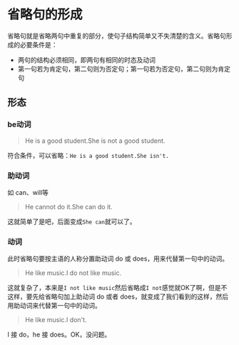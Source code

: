 # 省略句的形成

省略句就是省略两句中重复的部分，使句子结构简单又不失清楚的含义。省略句形成的必要条件是：
- 两句的结构必须相同，即两句有相同的时态及动词
- 第一句若为肯定句，第二句则为否定句；第一句若为否定句，第二句则为肯定句

## 形态

### be动词
> He is a good student.She is not a good student.

符合条件，可以省略：`He is a good student.She isn't.`


### 助动词
如 can、will等
> He cannot do it.She can do it.

这就简单了是吧，后面变成`She can`就可以了。


### 动词
此时省略句要按主语的人称分置助动词 do 或 does，用来代替第一句中的动词。

> He like music.I do not like music.

这就复杂了，本来是`I not like music`然后省略成`I not`感觉就OK了啊，但是不这样，要先给省略句加上助动词 do 或者 does，就变成了我们看到的这样，然后用助动词来代替第一句中的动词。

> He like music.I don't.


I 接 do，he 接 does。OK，没问题。